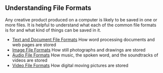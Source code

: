 ## Understanding File Formats
Any creative product produced on a computer is likely to be saved in one
or more files. It is helpful to understand what each of the common file
formats is for and what kind of things can be saved in it.
* [Text and Document File Formats](documents/)
	How word processing documents and web pages are stored
* [Image File Formats](images/)
	How still photographs and drawings are stored
* [Audio File Formats](audio/)
	How music, the spoken word, and the soundtracks of videos are stored
* [Video File Formats](video/)
	How digital moving pictures are stored
